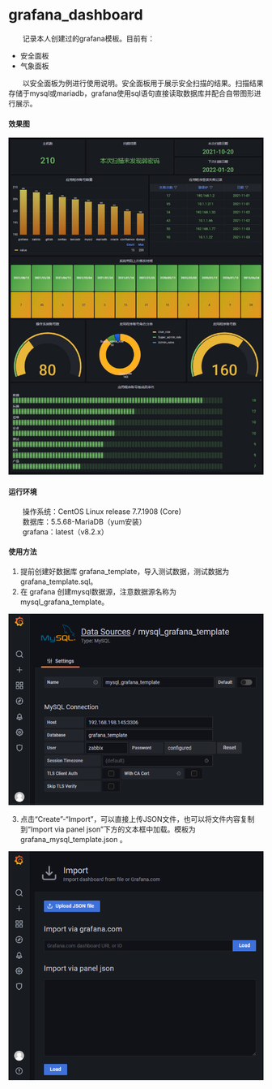 # grafana_dashboard


&ensp;&ensp;&ensp;&ensp;记录本人创建过的grafana模板。目前有：
- 安全面板
- 气象面板


&ensp;&ensp;&ensp;&ensp;以安全面板为例进行使用说明。安全面板用于展示安全扫描的结果。扫描结果存储于mysql或mariadb，grafana使用sql语句直接读取数据库并配合自带图形进行展示。
#### 效果图
![Alt text](images/thumbnail.jpg)
#### 运行环境
&ensp;&ensp;&ensp;&ensp;操作系统：CentOS Linux release 7.7.1908 (Core) <br>
&ensp;&ensp;&ensp;&ensp;数据库：5.5.68-MariaDB（yum安装） <br>
&ensp;&ensp;&ensp;&ensp;grafana：latest（v8.2.x）
#### 使用方法
1. 提前创建好数据库 grafana_template，导入测试数据，测试数据为 grafana_template.sql。 <br>
2. 在 grafana 创建mysql数据源，注意数据源名称为 mysql_grafana_template。 <br>

![Alt text](images/data_source.png)

3. 点击“Create”-“Import”，可以直接上传JSON文件，也可以将文件内容复制到“Import via panel json”下方的文本框中加载。模板为 grafana_mysql_template.json 。

![Alt text](images/import.png)
